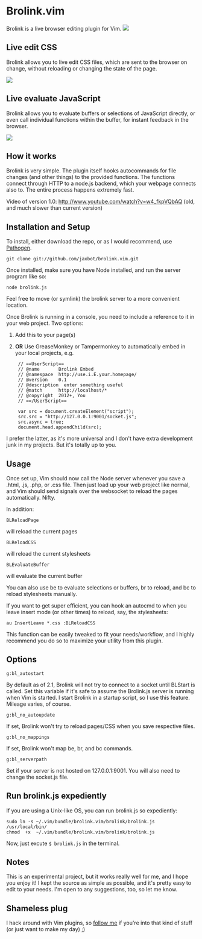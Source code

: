 # Brolink.vim
Brolink is a live browser editing plugin for Vim. 
<img src='https://raw.github.com/jaxbot/brolink.vim/master/brolinkhtml.gif'>

## Live edit CSS

Brolink allows you to live edit CSS files, which are sent to the browser on change, without reloading or changing the state of the page.

<img src='https://raw.github.com/jaxbot/brolink.vim/master/brolinkcss.gif'>

## Live evaluate JavaScript

Brolink allows you to evaluate buffers or selections of JavaScript directly, or even call individual functions within the buffer, for instant feedback in the browser.

<img src='https://raw.github.com/jaxbot/brolink.vim/master/brolinkjs.gif'>

## How it works
Brolink is very simple. The plugin itself hooks autocommands for file changes (and other things) to the provided functions. The functions connect through HTTP to a node.js backend, which your webpage connects also to. The entire process happens extremely fast.

Video of version 1.0: http://www.youtube.com/watch?v=w4_fkpVQbAQ (old, and much slower than current version)

## Installation and Setup
To install, either download the repo, or as I would recommend, use [Pathogen](https://github.com/tpope/vim-pathogen).

	git clone git://github.com/jaxbot/brolink.vim.git

Once installed, make sure you have Node installed, and run the server program like so:

	node brolink.js

Feel free to move (or symlink) the brolink server to a more convenient location.

Once Brolink is running in a console, you need to include a reference to it in your web project.
Two options:

1. Add this to your page(s)
	
	<script src='http://127.0.0.1:9001/socket.js'></script>

2. **OR** Use GreaseMonkey or Tampermonkey to automatically embed in your local projects, e.g.


		// ==UserScript==
		// @name       Brolink Embed
		// @namespace  http://use.i.E.your.homepage/
		// @version    0.1
		// @description  enter something useful
		// @match      http://localhost/*
		// @copyright  2012+, You
		// ==/UserScript==
		
		var src = document.createElement("script");
		src.src = "http://127.0.0.1:9001/socket.js";
		src.async = true;
		document.head.appendChild(src);


I prefer the latter, as it's more universal and I don't have extra development junk in my projects. But it's totally up to you.

## Usage

Once set up, Vim should now call the Node server whenever you save a .html, .js, .php, or .css file. Then just load up your web project like normal, and Vim should send signals over the websocket to reload the pages automatically. Nifty.

In addition:

	BLReloadPage

will reload the current pages

	BLReloadCSS

will reload the current stylesheets 

	BLEvaluateBuffer

will evaluate the current buffer

You can also use <leader>be to evaluate selections or buffers, <leader>br to reload, and <leader>bc to reload stylesheets manually.

If you want to get super efficient, you can hook an autocmd to when you leave insert mode (or other times) to reload, say, the stylesheets:

	au InsertLeave *.css :BLReloadCSS

This function can be easily tweaked to fit your needs/workflow, and I highly recommend you do so to maximize your utility from this plugin.

## Options

	g:bl_autostart 

By default as of 2.1, Brolink will not try to connect to a socket until BLStart is called. Set this variable if it's safe to assume the Brolink.js server is running when Vim is started. I start Brolink in a startup script, so I use this feature. Mileage varies, of course.

	g:bl_no_autoupdate 

If set, Brolink won't try to reload pages/CSS when you save respective files.

	g:bl_no_mappings 

If set, Brolink won't map be, br, and bc commands.

	g:bl_serverpath 

Set if your server is not hosted on 127.0.0.1:9001. You will also need to change the socket.js file.

## Run brolink.js expediently

If you are using a Unix-like OS, you can run brolink.js so expediently:

```
sudo ln -s ~/.vim/bundle/brolink.vim/brolink/brolink.js  /usr/local/bin/
chmod  +x  ~/.vim/bundle/brolink.vim/brolink/brolink.js
```
Now, just excute `$ brolink.js` in the terminal.

## Notes

This is an experimental project, but it works really well for me, and I hope you enjoy it! I kept the source as simple as possible, and it's pretty easy to edit to your needs. I'm open to any suggestions, too, so let me know.

## Shameless plug

I hack around with Vim plugins, so [follow me](https://github.com/jaxbot) if you're into that kind of stuff (or just want to make my day) ;)
